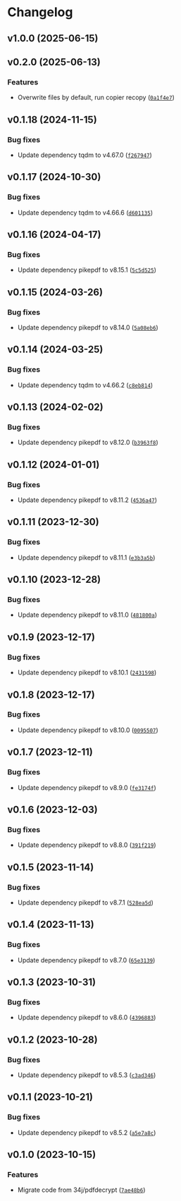 # Changelog

## v1.0.0 (2025-06-15)

## v0.2.0 (2025-06-13)

### Features

- Overwrite files by default, run copier recopy ([`0a1f4e7`](https://github.com/34j/decryptpdf/commit/0a1f4e7bf0124cfa9aeeb145861c1d52f944b5d0))

## v0.1.18 (2024-11-15)

### Bug fixes

- Update dependency tqdm to v4.67.0 ([`f267947`](https://github.com/34j/decryptpdf/commit/f2679477dc9e25b8d52a3033343faa4fcd1b41f9))

## v0.1.17 (2024-10-30)

### Bug fixes

- Update dependency tqdm to v4.66.6 ([`d601135`](https://github.com/34j/decryptpdf/commit/d6011354b025afbae2513fee9acd2bc2e86b19dd))

## v0.1.16 (2024-04-17)

### Bug fixes

- Update dependency pikepdf to v8.15.1 ([`5c5d525`](https://github.com/34j/decryptpdf/commit/5c5d525623543faf7fd43a5028818a6e76e7abb6))

## v0.1.15 (2024-03-26)

### Bug fixes

- Update dependency pikepdf to v8.14.0 ([`5a08eb6`](https://github.com/34j/decryptpdf/commit/5a08eb645197b3347e657f0878c6fed601631e14))

## v0.1.14 (2024-03-25)

### Bug fixes

- Update dependency tqdm to v4.66.2 ([`c8eb814`](https://github.com/34j/decryptpdf/commit/c8eb814ebe0b80fc60f34bed926f360708c3d468))

## v0.1.13 (2024-02-02)

### Bug fixes

- Update dependency pikepdf to v8.12.0 ([`b3963f8`](https://github.com/34j/decryptpdf/commit/b3963f8de68f0925f5c4aee7a005d96ba4bc24ca))

## v0.1.12 (2024-01-01)

### Bug fixes

- Update dependency pikepdf to v8.11.2 ([`4536a47`](https://github.com/34j/decryptpdf/commit/4536a47d43777a852bb1f7cb00d87fd8c7b4f80a))

## v0.1.11 (2023-12-30)

### Bug fixes

- Update dependency pikepdf to v8.11.1 ([`e3b3a5b`](https://github.com/34j/decryptpdf/commit/e3b3a5bd0fadc86f86e563d6f94867f6db5e6856))

## v0.1.10 (2023-12-28)

### Bug fixes

- Update dependency pikepdf to v8.11.0 ([`481800a`](https://github.com/34j/decryptpdf/commit/481800aa407ad51e6f8e2f4ce7cae51112e06fe0))

## v0.1.9 (2023-12-17)

### Bug fixes

- Update dependency pikepdf to v8.10.1 ([`2431598`](https://github.com/34j/decryptpdf/commit/243159895cb8a3e0e6223cf0948b9d374e18ff1c))

## v0.1.8 (2023-12-17)

### Bug fixes

- Update dependency pikepdf to v8.10.0 ([`0095507`](https://github.com/34j/decryptpdf/commit/0095507378cff924de8dbfe4c11109e49c1bf730))

## v0.1.7 (2023-12-11)

### Bug fixes

- Update dependency pikepdf to v8.9.0 ([`fe3174f`](https://github.com/34j/decryptpdf/commit/fe3174f33989f5052a7be70deeb492982b728a3a))

## v0.1.6 (2023-12-03)

### Bug fixes

- Update dependency pikepdf to v8.8.0 ([`391f219`](https://github.com/34j/decryptpdf/commit/391f21996d99cba021ee944a06f15b309e22bc29))

## v0.1.5 (2023-11-14)

### Bug fixes

- Update dependency pikepdf to v8.7.1 ([`528ea5d`](https://github.com/34j/decryptpdf/commit/528ea5d635008eb52b842844cb38c408b6e63ce3))

## v0.1.4 (2023-11-13)

### Bug fixes

- Update dependency pikepdf to v8.7.0 ([`65e3139`](https://github.com/34j/decryptpdf/commit/65e31394bfa8383ba670f0af86600a9972d99e6d))

## v0.1.3 (2023-10-31)

### Bug fixes

- Update dependency pikepdf to v8.6.0 ([`4396883`](https://github.com/34j/decryptpdf/commit/43968835a0623b52d16feada17adedf62a6672ad))

## v0.1.2 (2023-10-28)

### Bug fixes

- Update dependency pikepdf to v8.5.3 ([`c3ad346`](https://github.com/34j/decryptpdf/commit/c3ad346bcb9d75fc5252f0b59bf4f9fec4442ae7))

## v0.1.1 (2023-10-21)

### Bug fixes

- Update dependency pikepdf to v8.5.2 ([`a5e7a8c`](https://github.com/34j/decryptpdf/commit/a5e7a8c0e8cdc89d05e08a8e06e6e310e6b77b4f))

## v0.1.0 (2023-10-15)

### Features

- Migrate code from 34j/pdfdecrypt ([`7ae48b6`](https://github.com/34j/decryptpdf/commit/7ae48b602460c9e4528249fd69c55f6160f1e48d))
